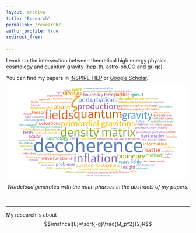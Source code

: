 ```yaml
---
layout: archive
title: "Research"
permalink: /research/
author_profile: true
redirect_from:

---
```

I work on the intersection between theoretical high energy physics, cosmology and quantum gravity ([hep-th](https://arxiv.org/list/hep-th/recent), [astro-ph.CO](https://arxiv.org/list/astro-ph.CO/recent) and [gr-qc](https://arxiv.org/list/gr-qc/recent)).

You can find my papers in [INSPIRE-HEP](https://inspirehep.net/authors/1512636) or [Google Scholar](https://scholar.google.com/citations?user=YTBV9l4AAAAJ&hl=en).


<center>
<img src="/images/wordcloud_research.png" width="500">

*Wordcloud generated with the noun pharses in the abstracts of my papers.*
</center>

<br>

---


My research is about $$\mathcal{L}=\sqrt{-g}\frac{M_p^2}{2}R$$
